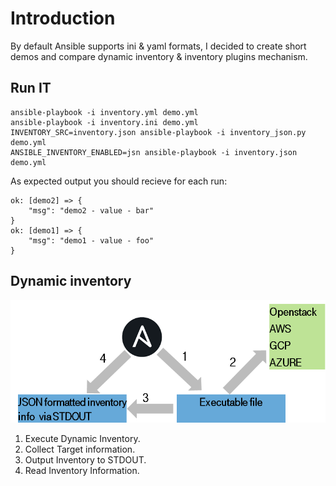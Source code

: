 # Introduction

By default Ansible supports ini & yaml formats, I decided to create short demos and compare dynamic inventory & inventory plugins mechanism. 

## Run IT

```
ansible-playbook -i inventory.yml demo.yml
ansible-playbook -i inventory.ini demo.yml
INVENTORY_SRC=inventory.json ansible-playbook -i inventory_json.py demo.yml
ANSIBLE_INVENTORY_ENABLED=jsn ansible-playbook -i inventory.json demo.yml
```

As expected output you should recieve for each run:

```
ok: [demo2] => {
    "msg": "demo2 - value - bar"
}
ok: [demo1] => {
    "msg": "demo1 - value - foo"
}

```

## Dynamic inventory

![schema](assets/inv.png?raw=true "Schema")

1. Execute Dynamic Inventory.
2. Collect Target information.
3. Output Inventory to STDOUT.
4. Read Inventory Information.
